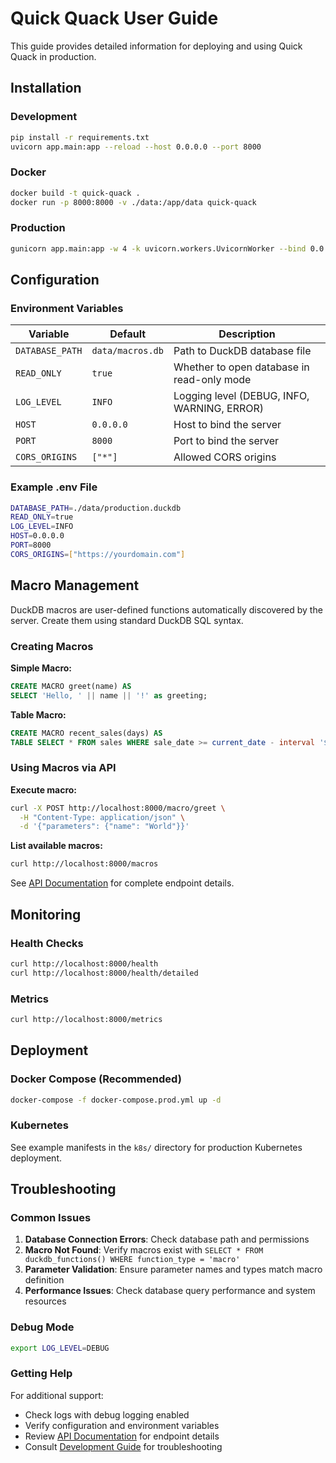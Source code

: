 # Quick Quack User Guide

This guide provides detailed information for deploying and using Quick Quack in production.

## Installation

### Development
```bash
pip install -r requirements.txt
uvicorn app.main:app --reload --host 0.0.0.0 --port 8000
```

### Docker
```bash
docker build -t quick-quack .
docker run -p 8000:8000 -v ./data:/app/data quick-quack
```

### Production
```bash
gunicorn app.main:app -w 4 -k uvicorn.workers.UvicornWorker --bind 0.0.0.0:8000
```

## Configuration

### Environment Variables

| Variable | Default | Description |
|----------|---------|-------------|
| `DATABASE_PATH` | `data/macros.db` | Path to DuckDB database file |
| `READ_ONLY` | `true` | Whether to open database in read-only mode |
| `LOG_LEVEL` | `INFO` | Logging level (DEBUG, INFO, WARNING, ERROR) |
| `HOST` | `0.0.0.0` | Host to bind the server |
| `PORT` | `8000` | Port to bind the server |
| `CORS_ORIGINS` | `["*"]` | Allowed CORS origins |

### Example .env File

```bash
DATABASE_PATH=./data/production.duckdb
READ_ONLY=true
LOG_LEVEL=INFO  
HOST=0.0.0.0
PORT=8000
CORS_ORIGINS=["https://yourdomain.com"]
```

## Macro Management

DuckDB macros are user-defined functions automatically discovered by the server. Create them using standard DuckDB SQL syntax.

### Creating Macros

**Simple Macro:**
```sql
CREATE MACRO greet(name) AS 
SELECT 'Hello, ' || name || '!' as greeting;
```

**Table Macro:**
```sql
CREATE MACRO recent_sales(days) AS 
TABLE SELECT * FROM sales WHERE sale_date >= current_date - interval '${days}' day;
```

### Using Macros via API

**Execute macro:**
```bash
curl -X POST http://localhost:8000/macro/greet \
  -H "Content-Type: application/json" \
  -d '{"parameters": {"name": "World"}}'
```

**List available macros:**
```bash
curl http://localhost:8000/macros
```

See [API Documentation](API.md) for complete endpoint details.

## Monitoring

### Health Checks
```bash
curl http://localhost:8000/health
curl http://localhost:8000/health/detailed
```

### Metrics
```bash
curl http://localhost:8000/metrics
```

## Deployment

### Docker Compose (Recommended)
```bash
docker-compose -f docker-compose.prod.yml up -d
```

### Kubernetes
See example manifests in the `k8s/` directory for production Kubernetes deployment.

## Troubleshooting

### Common Issues

1. **Database Connection Errors**: Check database path and permissions
2. **Macro Not Found**: Verify macros exist with `SELECT * FROM duckdb_functions() WHERE function_type = 'macro'`
3. **Parameter Validation**: Ensure parameter names and types match macro definition
4. **Performance Issues**: Check database query performance and system resources

### Debug Mode
```bash
export LOG_LEVEL=DEBUG
```

### Getting Help

For additional support:
- Check logs with debug logging enabled
- Verify configuration and environment variables
- Review [API Documentation](API.md) for endpoint details
- Consult [Development Guide](DEVELOPMENT.md) for troubleshooting

